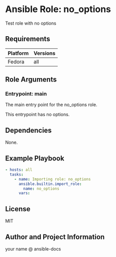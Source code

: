 <!-- BEGIN_ANSIBLE_DOCS -->
# Ansible Role: no_options

Test role with no options

## Requirements

| Platform | Versions |
| -------- | -------- |
| Fedora | all |

## Role Arguments

### Entrypoint: main

The main entry point for the no_options role.

This entrypoint has no options.

## Dependencies

None.

## Example Playbook

```yaml
- hosts: all
  tasks:
    - name: Importing role: no_options
      ansible.builtin.import_role:
        name: no_options
      vars:
```

## License

MIT

## Author and Project Information

your name @ ansible-docs

<!-- END_ANSIBLE_DOCS -->
